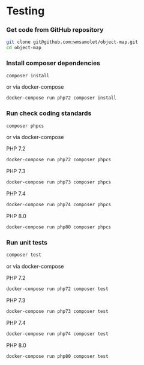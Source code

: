 # Testing

### Get code from GitHub repository

```sh
git clone git@github.com:wmsamolet/object-map.git
cd object-map
```

### Install composer dependencies

```sh
composer install
```

or via docker-compose

```sh
docker-compose run php72 composer install
```

### Run check coding standards

```sh
composer phpcs
```

or via docker-compose

PHP 7.2
```sh
docker-compose run php72 composer phpcs
```

PHP 7.3
```sh
docker-compose run php73 composer phpcs
```

PHP 7.4
```sh
docker-compose run php74 composer phpcs
```

PHP 8.0
```sh
docker-compose run php80 composer phpcs
```

### Run unit tests

```sh
composer test
```

or via docker-compose

PHP 7.2
```sh
docker-compose run php72 composer test
```

PHP 7.3
```sh
docker-compose run php73 composer test
```

PHP 7.4
```sh
docker-compose run php74 composer test
```

PHP 8.0
```sh
docker-compose run php80 composer test
```